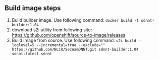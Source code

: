 ## Build image steps

1. Build builder image. Use following command: `docker build -t sdnnt-builder:1.04 .`
2. download s2i utility from following site: https://github.com/openshift/source-to-image/releases
3. Build image from source. Use following command:  `s2i build --loglevel=5 --incremental=true --exclude="" https://github.com/NLCR/SeznamDNNT.git sdnnt-builder:1.04  sdnnt:latest sdnnt`
	
	